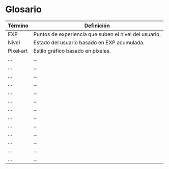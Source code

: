 # Glosario

| Término   | Definición                                            |
| --------- | ----------------------------------------------------- |
| EXP       | Puntos de experiencia que suben el nivel del usuario. |
| Nivel     | Estado del usuario basado en EXP acumulada.           |
| Pixel‑art | Estilo gráfico basado en píxeles.                     |
| ...       | ...                                                   |
| ...       | ...                                                   |
| ...       | ...                                                   |
| ...       | ...                                                   |
| ...       | ...                                                   |
| ...       | ...                                                   |
| ...       | ...                                                   |
| ...       | ...                                                   |
| ...       | ...                                                   |
| ...       | ...                                                   |
| ...       | ...                                                   |
| ...       | ...                                                   |
| ...       | ...                                                   |
